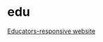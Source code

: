# edu
[Educators-responsive website](https://prajakta-v-patil.github.io/Educators-responsive-website/)
